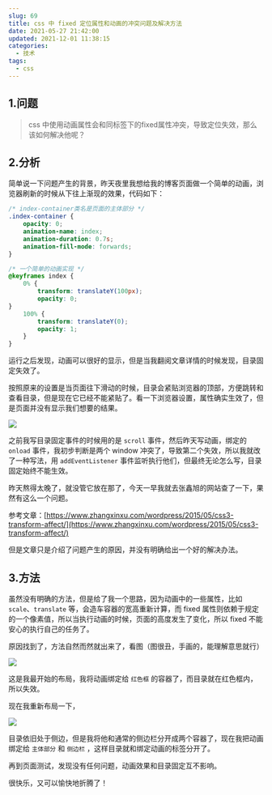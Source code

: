 ```yaml
---
slug: 69
title: css 中 fixed 定位属性和动画的冲突问题及解决方法
date: 2021-05-27 21:42:00
updated: 2021-12-01 11:38:15
categories: 
  - 技术
tags: 
  - css
---
```





## 1.问题

>css 中使用动画属性会和同标签下的fixed属性冲突，导致定位失效，那么该如何解决他呢？

## 2.分析

简单说一下问题产生的背景，昨天夜里我想给我的博客页面做一个简单的动画，浏览器刷新的时候从下往上渐现的效果，代码如下：

```css
/* index-container类名是页面的主体部分 */
.index-container {
	opacity: 0;
	animation-name: index;
	animation-duration: 0.7s;
	animation-fill-mode: forwards;
}

/* 一个简单的动画实现 */
@keyframes index {
	0% {
		transform: translateY(100px);
		opacity: 0;
}
	100% {
		transform: translateY(0);
		opacity: 1;
	}
}
```

运行之后发现，动画可以很好的显示，但是当我翻阅文章详情的时候发现，目录固定失效了。

按照原来的设置是当页面往下滑动的时候，目录会紧贴浏览器的顶部，方便跳转和查看目录，但是现在它已经不能紧贴了。看一下浏览器设置，属性确实生效了，但是页面并没有显示我们想要的结果。

![](https://img.zburu.com/i/2021/05/27/7441ad513b49f05c6caadeb0eb862636.png)

之前我写目录固定事件的时候用的是 `scroll` 事件，然后昨天写动画，绑定的 `onload` 事件，我初步判断是两个 window 冲突了，导致第二个失效，所以我就改了一种写法，用 `addEventListener` 事件监听执行他们，但最终无论怎么写，目录固定始终不能生效。

昨天熬得太晚了，就没管它放在那了，今天一早我就去张鑫旭的网站查了一下，果然有这么一个问题。

参考文章：[https://www.zhangxinxu.com/wordpress/2015/05/css3-transform-affect/](https://www.zhangxinxu.com/wordpress/2015/05/css3-transform-affect/)

但是文章只是介绍了问题产生的原因，并没有明确给出一个好的解决办法。

## 3.方法

虽然没有明确的方法，但是给了我一个思路，因为动画中的一些属性，比如 `scale`、`translate` 等，会造车容器的宽高重新计算，而 fixed 属性则依赖于规定的一个像素值，所以当执行动画的时候，页面的高度发生了变化，所以 fixed 不能安心的执行自己的任务了。

原因找到了，方法自然而然就出来了，看图（图很丑，手画的，能理解意思就行）

![](https://img.zburu.com/i/2021/05/27/910fa54dfb26b804cbee9fe688e1e944.png)

这是我最开始的布局，我将动画绑定给 `红色框` 的容器了，而目录就在红色框内，所以失效。

现在我重新布局一下，

![](https://img.zburu.com/i/2021/05/27/e9d5bddc6dc232c127596937e5ba67da.png)

目录依旧处于侧边，但是我将他和通常的侧边栏分开成两个容器了，现在我把动画绑定给 `主体部分` 和 `侧边栏` ，这样目录就和绑定动画的标签分开了。

再到页面测试，发现没有任何问题，动画效果和目录固定互不影响。

很快乐，又可以愉快地折腾了！